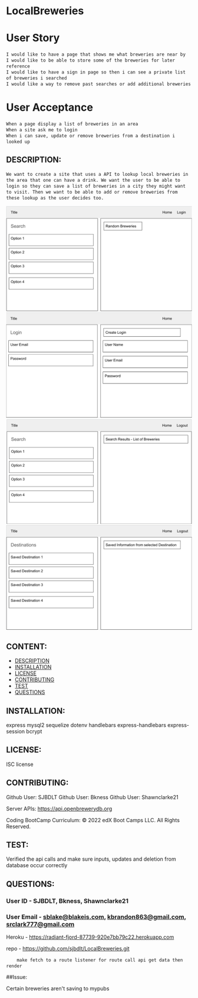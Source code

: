 # LocalBreweries

# User Story

    I would like to have a page that shows me what breweries are near by
    I would like to be able to store some of the breweries for later reference
    I would like to have a sign in page so then i can see a private list of breweries i searched
    I would like a way to remove past searches or add additional breweries

# User Acceptance

    When a page display a list of breweries in an area
    When a site ask me to login 
    When i can save, update or remove breweries from a destination i looked up

## DESCRIPTION:

    We want to create a site that uses a API to lookup local breweries in the area that one can have a drink. We want the user to be able to login so they can save a list of breweries in a city they might want to visit. Then we want to be able to add or remove breweries from these lookup as the user decides too. 

![wireframe](images/P2-wf-homepage.jpg)
![wireframe](images/P2-wf-login.jpg)
![wireframe](images/P2-wf-mainsearch.jpg)
![wireframe](images/P2-wf-saveddestinations.jpg)

## CONTENT:

* [DESCRIPTION](#description)
* [INSTALLATION](#installation)
* [LICENSE](#license)
* [CONTRIBUTING](#contributing)
* [TEST](#test)
* [QUESTIONS](#questions)

## INSTALLATION:

express
mysql2
sequelize
dotenv
handlebars
express-handlebars
express-session
bcrypt


## LICENSE:

ISC license

## CONTRIBUTING:

Github User: SJBDLT
Github User: Bkness 
Github User: Shawnclarke21

Server APIs:
https://api.openbrewerydb.org

Coding BootCamp Curriculum:
© 2022 edX Boot Camps LLC. All Rights Reserved.

## TEST:

Verified the api calls and make sure inputs, updates and deletion from database occur correctly

## QUESTIONS:

### User ID - SJBDLT, Bkness, Shawnclarke21
### User Email - sblake@blakeis.com, kbrandon863@gmail.com, srclark777@gmail.com

Heroku - https://radiant-fjord-87739-920e7bb79c22.herokuapp.com


repo - https://github.com/sjbdlt/LocalBreweries.git

        make fetch to a route listener for route call api get data then render


##Issue:

Certain breweries aren't saving to mypubs
